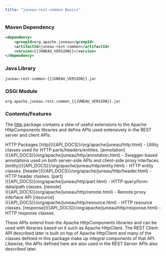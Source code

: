 ```yaml
---
title: "juneau-rest-common Basics"
---
```


### Maven Dependency

```xml
<dependency>
    <groupId>org.apache.juneau</groupId>
    <artifactId>juneau-rest-common</artifactId>
    <version>{{JUNEAU_VERSION}}</version>
</dependency>
```

### Java Library

```text
juneau-rest-common-{{JUNEAU_VERSION}}.jar
```

### OSGi Module

```text
org.apache.juneau.rest.common_{{JUNEAU_VERSION}}.jar
```

### Contents/Features

The [http]({{API_DOCS}}/org/apache/juneau/http.html) package contains a slew of useful extensions to the Apache HttpComponents libraries and define APIs used extensively in the REST server and client APIs.

<tree>
<node-0>HTTP Packages</node-0>
<node-1>[http]({{API_DOCS}}/org/apache/juneau/http.html) - Utility classes used for HTTP parts/headers/entities.</node-1>
<node-1>[annotation]({{API_DOCS}}/org/apache/juneau/http/annotation.html) - Swagger-based annotations used on both server-side APIs and client-side proxy interfaces.</node-1>
<node-1>[entity]({{API_DOCS}}/org/apache/juneau/http/entity.html) - HTTP entity classes.</node-1>
<node-1>[header]({{API_DOCS}}/org/apache/juneau/http/header.html) - HTTP header classes.</node-1>
<node-1>[part]({{API_DOCS}}/org/apache/juneau/http/part.html) - HTTP query/form-data/path classes.</node-1>
<node-1>[remote]({{API_DOCS}}/org/apache/juneau/http/remote.html) - Remote proxy interface API</node-1>
<node-1>[resource]({{API_DOCS}}/org/apache/juneau/http/resource.html) - HTTP resource classes.</node-1>
<node-1>[response]({{API_DOCS}}/org/apache/juneau/http/response.html) - HTTP response classes.</node-1>
</tree>

These APIs extend from the Apache HttpComponents libraries and can be used with libraries based on it such as Apache HttpClient.
The REST Client API described later is built on top of Apache HttpClient and many of the classes defined in this package make up integral components of that API.
Likewise, the APIs defined here are also used in the REST Server APIs also described later.
